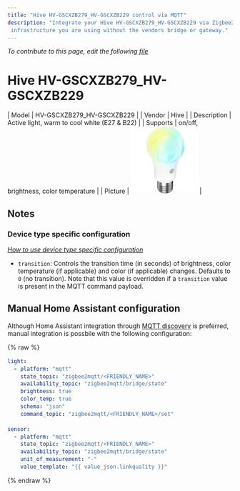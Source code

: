```yaml
---
title: "Hive HV-GSCXZB279_HV-GSCXZB229 control via MQTT"
description: "Integrate your Hive HV-GSCXZB279_HV-GSCXZB229 via Zigbee2mqtt with whatever smart home
 infrastructure you are using without the vendors bridge or gateway."
---
```


*To contribute to this page, edit the following
[file](https://github.com/Koenkk/zigbee2mqtt.io/blob/master/docs/devices/HV-GSCXZB279_HV-GSCXZB229.md)*

# Hive HV-GSCXZB279_HV-GSCXZB229

| Model | HV-GSCXZB279_HV-GSCXZB229  |
| Vendor  | Hive  |
| Description | Active light, warm to cool white (E27 & B22) |
| Supports | on/off, brightness, color temperature |
| Picture | ![Hive HV-GSCXZB279_HV-GSCXZB229](../images/devices/HV-GSCXZB279_HV-GSCXZB229.jpg) |

## Notes


### Device type specific configuration
*[How to use device type specific configuration](../information/configuration.md)*


* `transition`: Controls the transition time (in seconds) of brightness,
color temperature (if applicable) and color (if applicable) changes. Defaults to `0` (no transition).
Note that this value is overridden if a `transition` value is present in the MQTT command payload.


## Manual Home Assistant configuration
Although Home Assistant integration through [MQTT discovery](../integration/home_assistant) is preferred,
manual integration is possbile with the following configuration:


{% raw %}
```yaml
light:
  - platform: "mqtt"
    state_topic: "zigbee2mqtt/<FRIENDLY_NAME>"
    availability_topic: "zigbee2mqtt/bridge/state"
    brightness: true
    color_temp: true
    schema: "json"
    command_topic: "zigbee2mqtt/<FRIENDLY_NAME>/set"

sensor:
  - platform: "mqtt"
    state_topic: "zigbee2mqtt/<FRIENDLY_NAME>"
    availability_topic: "zigbee2mqtt/bridge/state"
    unit_of_measurement: "-"
    value_template: "{{ value_json.linkquality }}"
```
{% endraw %}


